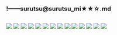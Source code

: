 ### !——surutsu@surutsu_mi★★☆.md
![]()

![](https://pbs.twimg.com/media/D-zTpFSUwAEdLr-?format=jpg&name=4096x4096)
![](https://pbs.twimg.com/media/D-JuWg7UIAAUola?format=jpg&name=4096x4096)
![](https://pbs.twimg.com/media/D8Yzf2cUYAANIzn?format=jpg&name=4096x4096)
![](https://pbs.twimg.com/media/D8YzhNdUcAARkh2?format=jpg&name=4096x4096)
![](https://pbs.twimg.com/media/D5LGUxKUcAAH4mr?format=jpg&name=4096x4096)
![](https://pbs.twimg.com/media/D1EFlC5U8AEFvMG?format=jpg&name=4096x4096)
![](https://pbs.twimg.com/media/DwKG2VnUYAA3-Cy?format=jpg&name=4096x4096)
![](https://pbs.twimg.com/media/Dsr6-ngV4AE6nu4?format=jpg&name=4096x4096)
![](https://pbs.twimg.com/media/DlSsPLTU0AEQWTf?format=jpg&name=4096x4096)
![](https://pbs.twimg.com/media/DgJCE-UUwAEpbeM?format=jpg&name=4096x4096)
![](https://pbs.twimg.com/media/DfAvK8FVAAAHgOx?format=jpg&name=4096x4096)
![](https://pbs.twimg.com/media/DZyMrCqVAAEOtQv?format=jpg&name=4096x4096)
![](https://pbs.twimg.com/media/DZOXzk6U0AAUPfB?format=jpg&name=4096x4096)
![](https://pbs.twimg.com/media/DZD2djPUMAEH9xh?format=jpg&name=4096x4096)
